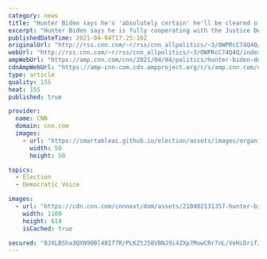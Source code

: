```yaml
---
category: news
title: "Hunter Biden says he's 'absolutely certain' he'll be cleared of wrongdoing in DOJ probe into business dealings"
excerpt: "Hunter Biden says he is fully cooperating with the Justice Department's investigation into his business dealings in China and predicted that he will be cleared of any wrong doing in the probe.\n    \n"
publishedDateTime: 2021-04-04T17:25:16Z
originalUrl: "http://rss.cnn.com/~r/rss/cnn_allpolitics/~3/0WPRcC74Q4Q/index.html"
webUrl: "http://rss.cnn.com/~r/rss/cnn_allpolitics/~3/0WPRcC74Q4Q/index.html"
ampWebUrl: "https://amp.cnn.com/cnn/2021/04/04/politics/hunter-biden-doj-investigation/index.html"
cdnAmpWebUrl: "https://amp-cnn-com.cdn.ampproject.org/c/s/amp.cnn.com/cnn/2021/04/04/politics/hunter-biden-doj-investigation/index.html"
type: article
quality: 155
heat: 155
published: true

provider:
  name: CNN
  domain: cnn.com
  images:
    - url: "https://smartableai.github.io/election/assets/images/organizations/cnn.com-50x50.jpg"
      width: 50
      height: 50

topics:
  - Election
  - Democratic Voice

images:
  - url: "https://cdn.cnn.com/cnnnext/dam/assets/210402131357-hunter-biden-cbs-interview-super-tease.jpg"
    width: 1100
    height: 619
    isCached: true

secured: "8JXLBSha3QXN90Bl48If7R/PLKZtJ58VBNJ9i4ZXp7MowCRr7nL/VeHiDrifJU8X4l0/IYFc+b2SP66Pc65XlPS3gQWBoczRq0JRehX1zQistg71he4TJ93SdaCXq8NKUwvhSPohVeDiWY3LPk0oYgZ+9Rqv/7eFXgMF3NuLroT0gP0YF7O+Z1eYbSgsWIu/t6Z37nC3PUj76VHKyljlmz+tZ8YYzRJIUqwjW5GpfiESXhwLYpZ4qOFA+7Xdz5Jz06Au0Eo9bU4hj6P50vqMd4r2EwGYlpe8KSQRKF3XPw3uXiEhStAgUH2aXrnPHPLUyIHnG1//w+TUsTUF27xJS51XcVawrS8vMLk/w6ofK+4=;xGgENK/ZknLPs4yf1B+mnQ=="
---
```


